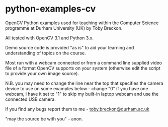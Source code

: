 # python-examples-cv
OpenCV Python examples used for teaching within the Computer Science programme 
at Durham University (UK) by Toby Breckon.

All tested with OpenCV 3.1 and Python 3.x.

Demo source code is provided "as is" to aid your learning and understanding of topics on the course.

Most run with a webcam connected or from a command line supplied video file of a format OpenCV supports on your system (otherwise edit the script to provide your own image source).

N.B. you may need to change the line near the top that specifies the camera device to use on some examples below - change "0" if you have one webcam, I have it set to "1" to skip my built-in laptop webcam and use the connected USB camera.

If you find any bugs report them to me - toby.breckon@durham.ac.uk

"may the source be with you" - anon.
